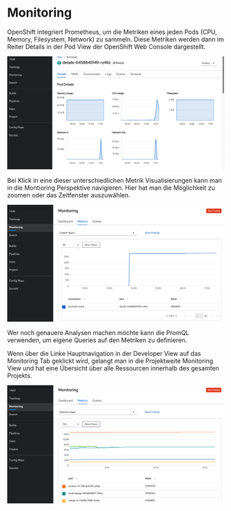 # Monitoring

OpenShift integriert Prometheus, um die Metriken eines jeden Pods \(CPU, Memory, Filesystem, Network\) zu sammeln. Diese Metriken werden dann im Reiter Details in der Pod View der OpenShift Web Console dargestellt.

![](../../../.gitbook/assets/screenshot-2020-09-14-at-17.20.45.png)

Bei Klick in eine dieser unterschiedlichen Metrik Visualisierungen kann man in die Montioring Perspektive navigieren. Hier hat man die Möglichkeit zu zoomen oder das Zeitfenster auszuwählen.

![](../../../.gitbook/assets/screenshot-2020-09-14-at-17.22.59.png)

Wer noch genauere Analysen machen möchte kann die PromQL verwenden, um eigene Queries auf den Metriken zu definieren.

Wenn über die Linke Hauptnavigation in der Developer View auf das Monitoring Tab geklickt wird, gelangt man in die Projektweite Monitoring View und hat eine Übersicht über alle Ressourcen innerhalb des gesamten Projekts.

![](../../../.gitbook/assets/screenshot-2020-09-14-at-17.26.12.png)

